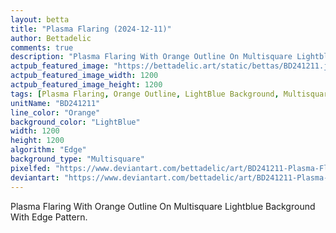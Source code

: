```yaml
---
layout: betta
title: "Plasma Flaring (2024-12-11)"
author: Bettadelic
comments: true
description: "Plasma Flaring With Orange Outline On Multisquare Lightblue Background With Edge Pattern."
actpub_featured_image: "https://bettadelic.art/static/bettas/BD241211.jpg"
actpub_featured_image_width: 1200
actpub_featured_image_height: 1200
tags: [Plasma Flaring, Orange Outline, LightBlue Background, Multisquare Background Pattern, Edge Pattern, December 2024]
unitName: "BD241211"
line_color: "Orange"
background_color: "LightBlue"
width: 1200
height: 1200
algorithm: "Edge"
background_type: "Multisquare"
pixelfed: "https://www.deviantart.com/bettadelic/art/BD241211-Plasma-Flaring-2024-12-11-1132895501"
deviantart: "https://www.deviantart.com/bettadelic/art/BD241211-Plasma-Flaring-2024-12-11-1132895501"
---
```


Plasma Flaring With Orange Outline On Multisquare Lightblue Background With Edge Pattern.
